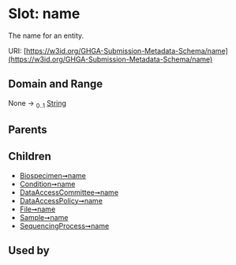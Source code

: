 
# Slot: name


The name for an entity.

URI: [https://w3id.org/GHGA-Submission-Metadata-Schema/name](https://w3id.org/GHGA-Submission-Metadata-Schema/name)


## Domain and Range

None &#8594;  <sub>0..1</sub> [String](types/String.md)

## Parents


## Children

 *  [Biospecimen➞name](Biospecimen_name.md)
 *  [Condition➞name](Condition_name.md)
 *  [DataAccessCommittee➞name](DataAccessCommittee_name.md)
 *  [DataAccessPolicy➞name](DataAccessPolicy_name.md)
 *  [File➞name](File_name.md)
 *  [Sample➞name](Sample_name.md)
 *  [SequencingProcess➞name](SequencingProcess_name.md)

## Used by

